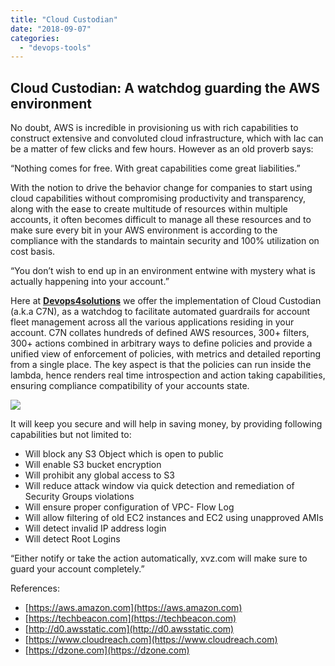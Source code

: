```yaml
---
title: "Cloud Custodian"
date: "2018-09-07"
categories: 
  - "devops-tools"
---
```


## Cloud Custodian: A watchdog guarding the AWS environment

No doubt, AWS is incredible in provisioning us with rich capabilities to construct extensive and convoluted cloud infrastructure, which with Iac can be a matter of few clicks and few hours. However as an old proverb says:

“Nothing comes for free. With great capabilities come great liabilities.”

With the notion to drive the behavior change for companies to start using cloud capabilities without compromising productivity and transparency, along with the ease to create multitude of resources within multiple accounts, it often becomes difficult to manage all these resources and to make sure every bit in your AWS environment is according to the compliance with the standards to maintain security and 100% utilization on cost basis.

“You don’t wish to end up in an environment entwine with mystery what is actually happening into your account.”

Here at [**Devops4solutions**](https://devops4solutions.com) we offer the implementation of Cloud Custodian (a.k.a C7N), as a watchdog to facilitate automated guardrails for account fleet management across all the various applications residing in your account. C7N collates hundreds of defined AWS resources, 300+ filters, 300+ actions combined in arbitrary ways to define policies and provide a unified view of enforcement of policies, with metrics and detailed reporting from a single place. The key aspect is that the policies can run inside the lambda, hence renders real time introspection and action taking capabilities, ensuring compliance compatibility of your accounts state.

![](https://cdn-images-1.medium.com/max/1000/1*QX1rVGZlLTwopYPT66Rqdg.png)

It will keep you secure and will help in saving money, by providing following capabilities but not limited to:

- Will block any S3 Object which is open to public
- Will enable S3 bucket encryption
- Will prohibit any global access to S3
- Will reduce attack window via quick detection and remediation of Security Groups violations
- Will ensure proper configuration of VPC- Flow Log
- Will allow filtering of old EC2 instances and EC2 using unapproved AMIs
- Will detect invalid IP address login
- Will detect Root Logins

“Either notify or take the action automatically, xvz.com will make sure to  guard your account completely.”

References:

- [https://aws.amazon.com](https://aws.amazon.com)
- [https://techbeacon.com](https://techbeacon.com)
- [http://d0.awsstatic.com](http://d0.awsstatic.com)
- [https://www.cloudreach.com](https://www.cloudreach.com)
- [https://dzone.com](https://dzone.com)
